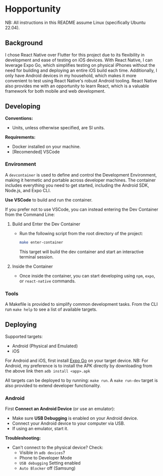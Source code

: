 # Hopportunity

NB: All instructions in this README assume Linux (specifically Ubuntu 22.04).

## Background

I chose React Native over Flutter for this project due to its flexibility in development and ease of testing on iOS devices.
With React Native, I can leverage Expo Go, which simplifies testing on physical iPhones without the need for building and deploying an entire iOS build each time.
Additionally, I only have Android devices in my household, which makes it more convenient to test using React Native's robust Android tooling.
React Native also provides me with an opportunity to learn React, which is a valuable framework for both mobile and web development.

## Developing

**Conventions:**

- Units, unless otherwise specified, are SI units.

**Requirements:**

- Docker installed on your machine.
- [Recomended] VSCode

### Environment

A `devcontainer` is used to define and control the Development Environment, making it hermetic and portable across developer machines.
The container includes everything you need to get started, including the Android SDK, Node.js, and Expo CLI.

**Use VSCode** to build and run the container.

If you prefer not to use VSCode, you can instead entering the Dev Container from the Command Line:

1. Build and Enter the Dev Container

   - Run the following script from the root directory of the project:
     ```sh
     make enter-container
     ```
     This target will build the dev container and start an interactive terminal session.

2. Inside the Container
   - Once inside the container, you can start developing using `npm`, `expo`, or `react-native` commands.

### Tools

A Makefile is provided to simplify common development tasks.
From the CLI run `make help` to see a list of available targets.

## Deploying

Supported targets:

- Android (Physical and Emulated)
- iOS

For Android and iOS, first install [Expo Go](https://expo.dev/go) on your target device.
NB: For Android, my preference is to install the APK directly by downloading from the above link then `adb install <app>.apk`

All targets can be deployed to by running: `make run`.
A `make run-dev` target is also provided to extend developer functionality.

### Android

First **Connect an Android Device** (or use an emulator):

- Make sure **USB Debugging** is enabled on your Android device.
- Connect your Android device to your computer via USB.
- If using an emulator, start it.

**Troubleshooting:**

- Can't connect to the physical device? Check:
  - Visible in `adb devices`?
  - Phone to Developer Mode
  - `USB debugging` Setting enabled
  - `Auto Blocker` off (Samsung)

